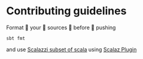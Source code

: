 Contributing guidelines
==

Format :clap: your :clap: sources :clap: before :clap: pushing

    sbt fmt

and use [Scalazzi subset of scala](https://github.com/scalaz/scalazzi) using
[Scalaz Plugin](https://github.com/scalaz/scalaz-plugin)
